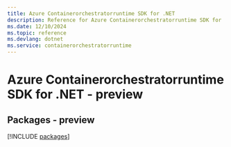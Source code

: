 ```yaml
---
title: Azure Containerorchestratorruntime SDK for .NET
description: Reference for Azure Containerorchestratorruntime SDK for .NET
ms.date: 12/10/2024
ms.topic: reference
ms.devlang: dotnet
ms.service: containerorchestratorruntime
---
```

# Azure Containerorchestratorruntime SDK for .NET - preview
## Packages - preview
[!INCLUDE [packages](containerorchestratorruntime-index.md)]